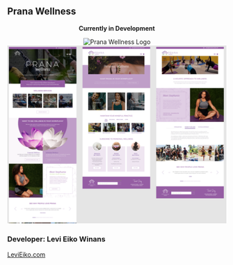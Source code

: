 ## Prana Wellness
<div align="center">
<strong>Currently in Development</strong>

![Prana Wellness Logo](mobile-prana-preview.gif) 
![Prana Wellness Wireframe](wireframe.png)

</div>

### Developer: Levi Eiko Winans
[LeviEiko.com](http://LeviEiko.com)

